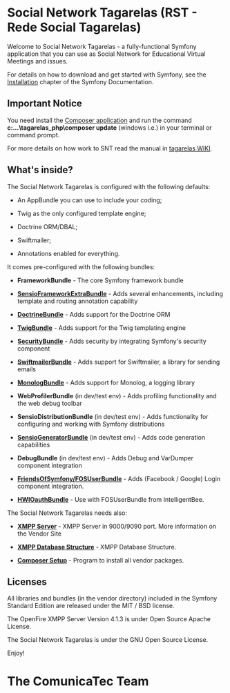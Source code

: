 Social Network Tagarelas (RST - Rede Social Tagarelas)
===================================================

Welcome to Social Network Tagarelas - a fully-functional Symfony
application that you can use as Social Network for Educational Virtual Meetings and issues.

For details on how to download and get started with Symfony, see the
[Installation][1] chapter of the Symfony Documentation.

Important Notice
----------------
 
You need install the [Composer application][18] and run the command **c:\...\tagarelas_php\composer update** (windows i.e.) in your terminal or command prompt.

For more details on how work to SNT read the manual in [tagarelas WIKI][19].

What's inside?   
--------------

The Social Network Tagarelas is configured with the following defaults:

  * An AppBundle you can use to include your coding;

  * Twig as the only configured template engine;

  * Doctrine ORM/DBAL;

  * Swiftmailer;

  * Annotations enabled for everything.

It comes pre-configured with the following bundles:

  * **FrameworkBundle** - The core Symfony framework bundle

  * [**SensioFrameworkExtraBundle**][6] - Adds several enhancements, including
    template and routing annotation capability

  * [**DoctrineBundle**][7] - Adds support for the Doctrine ORM

  * [**TwigBundle**][8] - Adds support for the Twig templating engine

  * [**SecurityBundle**][9] - Adds security by integrating Symfony's security
    component

  * [**SwiftmailerBundle**][10] - Adds support for Swiftmailer, a library for
    sending emails

  * [**MonologBundle**][11] - Adds support for Monolog, a logging library

  * **WebProfilerBundle** (in dev/test env) - Adds profiling functionality and
    the web debug toolbar

  * **SensioDistributionBundle** (in dev/test env) - Adds functionality for
    configuring and working with Symfony distributions

  * [**SensioGeneratorBundle**][13] (in dev/test env) - Adds code generation
    capabilities

  * **DebugBundle** (in dev/test env) - Adds Debug and VarDumper component
    integration

  * [**FriendsOfSymfony/FOSUserBundle**][14]  - Adds (Facebook / Google) Login component
    integration. 
  
  * [**HWIOauthBundle**][15] - Use with FOSUserBundle from IntelligentBee. 

The Social Network Tagarelas needs also:
  
  * [**XMPP Server**][16] - XMPP Server in 9000/9090 port. More information on the Vendor Site
    
  * [**XMPP Database Structure**][17] - XMPP Database Structure. 

  * [**Composer Setup**][18] - Program to install all vendor packages.
 

Licenses
--------
 
All libraries and  bundles (in the vendor directory) included in the Symfony Standard Edition are
released under the MIT / BSD license.

The OpenFire XMPP Server Version 4.1.3 is under Open Source Apache License.

The Social Network Tagarelas is under the GNU Open Source License.

Enjoy!

[1]:  https://symfony.com/doc/3.1/setup.html
[6]:  https://symfony.com/doc/current/bundles/SensioFrameworkExtraBundle/index.html
[7]:  https://symfony.com/doc/3.1/doctrine.html
[8]:  https://symfony.com/doc/3.1/templating.html
[9]:  https://symfony.com/doc/3.1/security.html
[10]: https://symfony.com/doc/3.1/email.html
[11]: https://symfony.com/doc/3.1/logging.html
[13]: https://symfony.com/doc/current/bundles/SensioGeneratorBundle/index.html
[14]: https://github.com/FriendsOfSymfony/FOSUserBundle
[15]: http://intelligentbee.com/blog/2015/11/13/symfony2-facebook-google-login
[16]: https://www.igniterealtime.org/projects/openfire/documentation.jsp
[17]: http://download.igniterealtime.org/openfire/docs/latest/documentation/database-guide.html#ofMucRoom
[18]: http://getcomposer.org
[19]: https://github.com/TagarelasComunicatec/tagarelas_php/wiki

# The ComunicaTec Team


